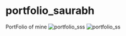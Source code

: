 # portfolio_saurabh
PortFolio of mine
![portfolio_sss](https://user-images.githubusercontent.com/74128940/196029743-41205dc5-e336-497d-9004-d08c0812af03.jpg)
![portfolio_ss](https://user-images.githubusercontent.com/74128940/196029746-144fc8f5-411f-49a0-9cec-dacad8e95c2f.jpg)

